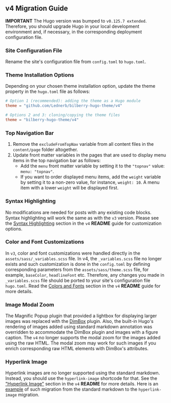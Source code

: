 ## v4 Migration Guide

**IMPORTANT** The Hugo version was bumped to `v0.125.7 extended`. Therefore, you should upgrade Hugo in your local
development environment and, if necessary, in the corresponding deployment configuration file.

### Site Configuration File
Rename the site's configuration file from `config.toml` to `hugo.toml`.

### Theme Installation Options

Depending on your chosen theme installation option, update the theme property in the `hugo.toml` file as follows:

```toml
# Option 1 (recommended): adding the theme as a Hugo module
theme = "github.com/Lednerb/bilberry-hugo-theme/v4"

# Options 2 and 3: cloning/copying the theme files
theme = "bilberry-hugo-theme/v4"
```

### Top Navigation Bar

1. Remove the `excludeFromTopNav` variable from all content files in the `content/page` folder altogether.
2. Update front matter variables in the pages that are used to display menu items in the top navigation bar as follows:
    * Add the `menu` front matter variable by setting it to the `"topnav"` value: `menu: "topnav"`.
    * If you want to order displayed menu items, add the `weight` variable by setting it to a non-zero value, for
      instance, `weight: 10`. A menu item with a lower `weight` will be displayed first. 

### Syntax Highlighting

No modifications are needed for posts with any existing code blocks. Syntax highlighting will work the same as with
the `v3` version. Please see the [Syntax Highlighting](README.md#syntax-highlighting) section in the `v4` **README** 
guide for customization options.

### Color and Font Customizations

In `v3`, color and font customizations were handled directly in the `assets/sass/_variables.scss` file. In v4,
the `_variables.scss` file no longer exists and such customization is done in the `config.toml` by defining
corresponding parameters from the `assets/sass/theme.scss` file, for example, `baseColor`, `headlineFont` etc.
Therefore, any changes you made in `_variables.scss` file should be ported to your site's configuration file `hugo.toml`. Read
the [Colors and Fonts](README.md#colors-and-fonts) section in the `v4` **README** guide for more details.

### Image Modal Zoom

The Magnific Popup plugin that provided a lightbox for displaying larger images was replaced with
the [DimBox](https://dimboxjs.com/) plugin. Also, the built-in Hugo's rendering of images added using standard markdown
annotation was overridden to accommodate the DimBox plugin and images with a figure caption. The `v4` no longer
supports the modal zoom for the images added using the raw HTML. The modal zoom may work for such images if you enrich
corresponding raw HTML elements with DimBox's attributes.   

### Hyperlink Image
Hyperlink images are no longer supported using the standard markdown. Instead, you should use the `hyperlink-image` shortcode for 
that. See the ["Hyperlink Image"](https://github.com/Lednerb/bilberry-hugo-theme#hyperlink-image) section in the `v4` 
**README** for more details. Here is an [example](https://github.com/igor-baiborodine/bilberry-hugo-theme-sandbox/commit/b6881726c2d5580f1ca4c32a646ac3bb252e62f0) of such migration from the standard markdown to the 
`hyperlink-image` migration.
 
